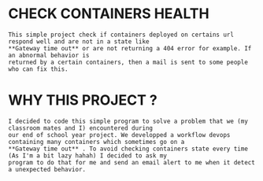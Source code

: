 # CHECK CONTAINERS HEALTH
    This simple project check if containers deployed on certains url respond well and are not in a state like
    **Gateway time out** or are not returning a 404 error for example. If an abnormal behavior is 
    returned by a certain containers, then a mail is sent to some people who can fix this. 

# WHY THIS PROJECT  ?
    I decided to code this simple program to solve a problem that we (my classroom mates and I) encountered during 
    our end of school year project. We developped a workflow devops containing many containers which sometimes go on a 
    **Gateway time out** . To avoid checking containers state every time (As I'm a bit lazy hahah) I decided to ask my 
    program to do that for me and send an email alert to me when it detect a unexpected behavior. 


